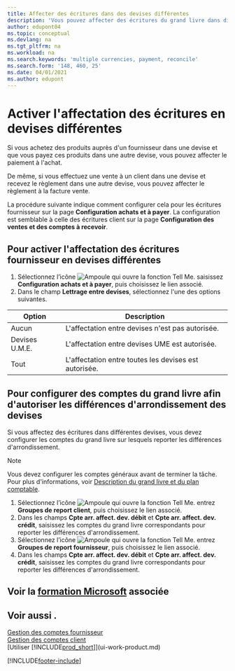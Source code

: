 ```yaml
---
title: Affecter des écritures dans des devises différentes
description: 'Vous pouvez affecter des écritures du grand livre dans différentes devises, par exemple si vous vendez à un client dans une devise et recevez le paiement dans une autre devise.'
author: edupont04
ms.topic: conceptual
ms.devlang: na
ms.tgt_pltfrm: na
ms.workload: na
ms.search.keywords: 'multiple currencies, payment, reconcile'
ms.search.form: '148, 460, 25'
ms.date: 04/01/2021
ms.author: edupont
---
```

# <a name="enable-application-of-ledger-entries-in-different-currencies" />Activer l'affectation des écritures en devises différentes

Si vous achetez des produits auprès d'un fournisseur dans une devise et que vous payez ces produits dans une autre devise, vous pouvez affecter le paiement à l'achat.

De même, si vous effectuez une vente à un client dans une devise et recevez le règlement dans une autre devise, vous pouvez affecter le règlement à la facture vente.

La procédure suivante indique comment configurer cela pour les écritures fournisseur sur la page **Configuration achats et à payer**. La configuration est semblable à celle des écritures client sur la page **Configuration des ventes et des comptes à recevoir**.

## <a name="to-enable-application-of-vendor-ledger-entries-in-different-currencies" />Pour activer l'affectation des écritures fournisseur en devises différentes

1. Sélectionnez l’icône ![Ampoule qui ouvre la fonction Tell Me.](media/ui-search/search_small.png "Dites-moi ce que vous voulez faire") saisissez **Configuration achats et à payer**, puis choisissez le lien associé.
2. Dans le champ **Lettrage entre devises**, sélectionnez l'une des options suivantes.

| Option | Description |
| --- | --- |
| Aucun |L'affectation entre devises n'est pas autorisée. |
| Devises U.M.E. |L'affectation entre devises UME est autorisée. |
| Tout |L'affectation entre toutes les devises est autorisée. |

## <a name="to-set-up-gl-accounts-for-currency-application-rounding-differences" />Pour configurer des comptes du grand livre afin d'autoriser les différences d'arrondissement des devises

Si vous affectez des écritures dans différentes devises, vous devez configurer les comptes du grand livre sur lesquels reporter les différences d'arrondissement.  

> [!NOTE]  
> Vous devez configurer les comptes généraux avant de terminer la tâche. Pour plus d'informations, voir [Description du grand livre et du plan comptable](finance-general-ledger.md).

1. Sélectionnez l’icône ![Ampoule qui ouvre la fonction Tell Me.](media/ui-search/search_small.png "Dites-moi ce que vous voulez faire") entrez **Groupes de report client**, puis choisissez le lien associé.  
2. Dans les champs **Cpte arr. affect. dev. débit** et **Cpte arr. affect. dev. crédit**, saisissez les comptes du grand livre correspondants pour reporter les différences d'arrondissement.  
3. Sélectionnez l’icône ![Ampoule qui ouvre la fonction Tell Me.](media/ui-search/search_small.png "Dites-moi ce que vous voulez faire") entrez **Groupes de report fournisseur**, puis choisissez le lien associé.  
4. Dans les champs **Cpte arr. affect. dev. débit** et **Cpte arr. affect. dev. crédit**, saisissez les comptes du grand livre correspondants pour reporter les différences d'arrondissement.  

## <a name="see-related-microsoft-trainingtrainingmodulesprocess-foreign-currency-payments-dynamics--business-central" />Voir la [formation Microsoft](/training/modules/process-foreign-currency-payments-dynamics-365-business-central/) associée

## <a name="see-also" />Voir aussi .

[Gestion des comptes fournisseur](payables-manage-payables.md)  
[Gestion des comptes client](receivables-manage-receivables.md)  
[Utiliser [!INCLUDE[prod_short](includes/prod_short.md)]](ui-work-product.md)


[!INCLUDE[footer-include](includes/footer-banner.md)]
